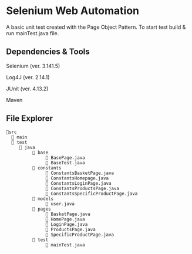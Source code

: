 # Selenium Web Automation

A basic unit test created with the Page Object Pattern. To start test build & run mainTest.java file.


## Dependencies & Tools

Selenium (ver. 3.141.5)

Log4J (ver. 2.14.1)

JUnit (ver. 4.13.2)

Maven


## File Explorer

    📁src
      📁 main
      📁 test
         📁 java
              📁 base
                   📁 BasePage.java
                   📁 BaseTest.java
              📁 constants
                   📁 ConstantsBasketPage.java
                   📁 ConstantsHomepage.java
                   📁 ConstantsLoginPage.java
                   📁 ConstantsProductsPage.java
                   📁 ConstantsSpecificProductPage.java
              📁 models
                   📁 user.java
              📁 pages
                   📁 BasketPage.java
                   📁 HomePage.java
                   📁 LoginPage.java
                   📁 ProductsPage.java
                   📁 SpecificProductPage.java
              📁 test
                   📁 mainTest.java
